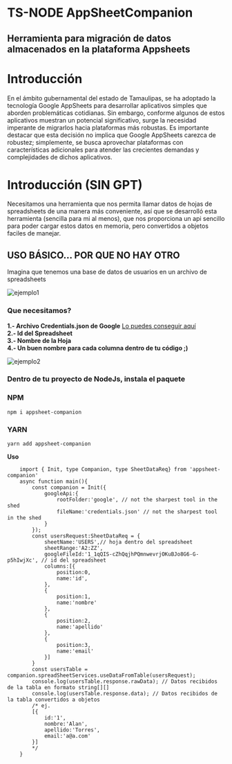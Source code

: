 # TS-NODE AppSheetCompanion 

## Herramienta para migración de datos almacenados en la plataforma Appsheets
# Introducción
En el ámbito gubernamental del estado de Tamaulipas, se ha adoptado la tecnología Google AppSheets para desarrollar aplicativos simples que aborden problemáticas cotidianas. Sin embargo, conforme algunos de estos aplicativos muestran un potencial significativo, surge la necesidad imperante de migrarlos hacia plataformas más robustas. Es importante destacar que esta decisión no implica que Google AppSheets carezca de robustez; simplemente, se busca aprovechar plataformas con características adicionales para atender las crecientes demandas y complejidades de dichos aplicativos.
# Introducción (SIN GPT)
Necesitamos una herramienta que nos permita llamar datos de hojas de spreadsheets de una manera
más conveniente, así que se desarrolló esta herramienta (sencilla para mi al menos), que nos proporciona
un api sencillo para poder cargar estos datos en memoria, pero convertidos a objetos faciles de manejar.

## USO BÁSICO... POR QUE NO HAY OTRO
Imagina que tenemos una base de datos de usuarios en un archivo de spreadsheets

![ejemplo1](https://drive.usercontent.google.com/download?id=1H-GWpWBcQOTvioUfAq3-W4qtwbEjWgiv&authuser=0, "Ejemplo 1")

### Que necesitamos?
**1.- Archivo Credentials.json de Google** 
[Lo puedes conseguir aquí](https://cloud.google.com/iam/docs/keys-create-delete?hl=es-419)  
**2.- Id del Spreadsheet**  
**3.- Nombre de la Hoja**  
**4.- Un buen nombre para cada columna dentro de tu código ;)**  

![ejemplo2](https://drive.usercontent.google.com/download?id=1C7fExBiyISIu1DKcTLJ1G4YFUBZF6iFz&authuser=0, "Ejemplo2")

### Dentro de tu proyecto de NodeJs, instala el paquete

### NPM
 `npm i appsheet-companion`
### YARN
 `yarn add appsheet-companion`

**Uso**
```
    import { Init, type Companion, type SheetDataReq} from 'appsheet-companion'
    async function main(){
        const companion = Init({
            googleApi:{
                rootFolder:'google', // not the sharpest tool in the shed
                fileName:'credentials.json' // not the sharpest tool in the shed
            }
        });
        const usersRequest:SheetDataReq = {
            sheetName:'USERS',// hoja dentro del spreadsheet
            sheetRange:'A2:ZZ',
            googleFileId:'1_1qQIS-cZhQqjhPQmnwevrjOKuBJo8G6-G-p5hIwjXc', // id del spreadsheet
            columns:[{
                position:0,
                name:'id',
            },
            {
                position:1,
                name:'nombre'
            },
            {
                position:2,
                name:'apellido'
            },
            {
                position:3,
                name:'email'
            }]
        }
        const usersTable = companion.spreadSheetServices.useDataFromTable(usersRequest);
        console.log(usersTable.response.rawData); // Datos recibidos de la tabla en formato string[][]
        console.log(usersTable.response.data); // Datos recibidos de la tabla convertidos a objetos
        /* ej. 
        [{
            id:'1',
            nombre:'Alan',
            apellido:'Torres',
            email:'a@a.com'
        }]
        */
    }   

```
